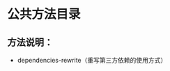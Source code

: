 <!--
 * @Description: 目录说明文档
 * @Author: wangshuhao.com
 * @Date: 2020/03/29 16:59:45
 * @LastEditors: wangshuhao.com
 * @LastEditTime: 2020/03/29 18:12:30
 -->

# 公共方法目录

## 方法说明：

- dependencies-rewrite（重写第三方依赖的使用方式）
